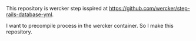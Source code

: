This repository is wercker step isspired at https://github.com/wercker/step-rails-database-yml.

I want to precompile process in the wercker container.
So I make this repository.
